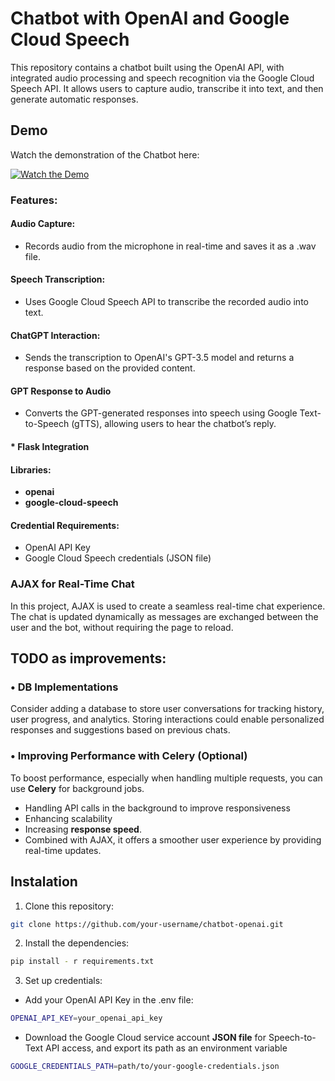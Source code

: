 # Chatbot with OpenAI and Google Cloud Speech

This repository contains a chatbot built using the OpenAI API, with integrated audio processing and speech recognition
via the Google Cloud Speech API. It allows users to capture audio, transcribe it into text, and then generate automatic
responses.

## Demo

Watch the demonstration of the Chatbot here:

[![Watch the Demo](https://img.youtube.com/vi/q2_NwTfCx24/0.jpg)](https://www.youtube.com/watch?v=q2_NwTfCx24)

### Features:

#### Audio Capture:

- Records audio from the microphone in real-time and saves it as a .wav file.

#### Speech Transcription:

- Uses Google Cloud Speech API to transcribe the recorded audio into text.

#### ChatGPT Interaction:

- Sends the transcription to OpenAI's GPT-3.5 model and returns a response based on the provided content.

#### GPT Response to Audio

- Converts the GPT-generated responses into speech using Google Text-to-Speech (gTTS), allowing users to hear the
  chatbot’s reply.

####                                                               * Flask Integration

#### Libraries:

- **openai**
- **google-cloud-speech**

#### Credential Requirements:

- OpenAI API Key
- Google Cloud Speech credentials (JSON file)

### AJAX for Real-Time Chat

In this project, AJAX is used to create a seamless real-time chat experience. The chat is updated dynamically as
messages are exchanged between the user and the bot, without requiring the page to reload.

## TODO  as improvements:

### • DB Implementations

Consider adding a database to store user conversations for
tracking history, user progress, and analytics. Storing interactions could enable personalized responses and suggestions
based on previous chats.

### • Improving Performance with Celery (Optional)

To boost performance, especially when handling multiple requests, you can use **Celery** for background jobs.

- Handling API calls in the background to improve responsiveness
- Enhancing scalability
- Increasing **response speed**.
- Combined with AJAX, it offers a smoother user experience by providing real-time updates.

## Instalation

1. Clone this repository:

``` bash
git clone https://github.com/your-username/chatbot-openai.git
```

2. Install the dependencies:

```bash
pip install - r requirements.txt
```

3. Set up credentials:

- Add your OpenAI API Key in the .env file:

``` bash
OPENAI_API_KEY=your_openai_api_key
```

- Download the Google Cloud service account **JSON file** for Speech-to-Text API access, and
  export its path as an environment variable

```bash
GOOGLE_CREDENTIALS_PATH=path/to/your-google-credentials.json
```
